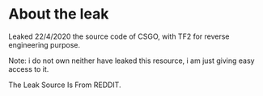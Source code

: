 # About the leak
Leaked 22/4/2020 the source code of CSGO, with TF2 for reverse engineering purpose.

Note: i do not own neither have leaked this resource, i am just giving easy access to it.

The Leak Source Is From REDDIT.
